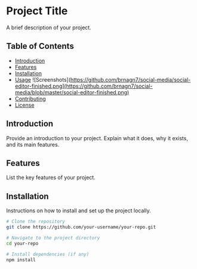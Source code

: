 # Project Title

A brief description of your project.

## Table of Contents
- [Introduction](#introduction)
- [Features](#features)
- [Installation](#installation)
- [Usage](#usage)
![Screenshots](https://github.com/brnagn7/social-media/social-editor-finished.png](https://github.com/brnagn7/social-media/blob/master/social-editor-finished.png)
- [Contributing](#contributing)
- [License](#license)

## Introduction

Provide an introduction to your project. Explain what it does, why it exists, and its main features.

## Features

List the key features of your project.

## Installation

Instructions on how to install and set up the project locally.

```bash
# Clone the repository
git clone https://github.com/your-username/your-repo.git

# Navigate to the project directory
cd your-repo

# Install dependencies (if any)
npm install
